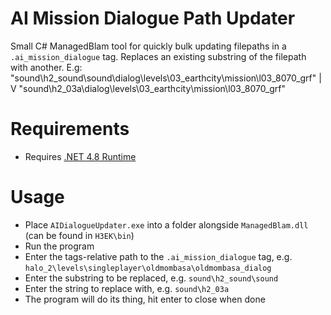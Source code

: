 # AI Mission Dialogue Path Updater
Small C# ManagedBlam tool for quickly bulk updating filepaths in a `.ai_mission_dialogue` tag.
Replaces an existing substring of the filepath with another.
E.g:
"sound\h2_sound\sound\dialog\levels\03_earthcity\mission\l03_8070_grf"
|
V
"sound\h2_03a\dialog\levels\03_earthcity\mission\l03_8070_grf"

# Requirements
* Requires [.NET 4.8 Runtime](https://dotnet.microsoft.com/en-us/download/dotnet-framework/net48)

# Usage
* Place `AIDialogueUpdater.exe` into a folder alongside `ManagedBlam.dll` (can be found in `H3EK\bin`)
* Run the program
* Enter the tags-relative path to the `.ai_mission_dialogue` tag, e.g. `halo_2\levels\singleplayer\oldmombasa\oldmombasa_dialog`
* Enter the substring to be replaced, e.g. `sound\h2_sound\sound`
* Enter the string to replace with, e.g. `sound\h2_03a`
* The program will do its thing, hit enter to close when done